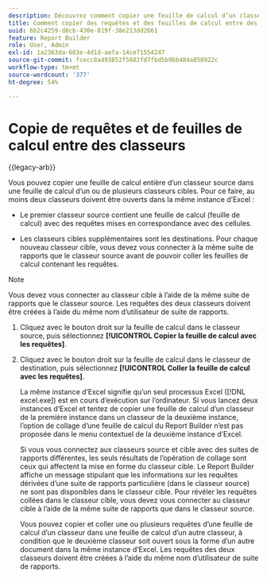 ```yaml
---
description: Découvrez comment copier une feuille de calcul d’un classeur source vers un ou plusieurs classeurs cibles.
title: Comment copier des requêtes et des feuilles de calcul entre des classeurs
uuid: 6b2c4259-d8cb-430e-819f-38e213dd2661
feature: Report Builder
role: User, Admin
exl-id: 1a2363da-603e-4d1d-aefa-14ce71554247
source-git-commit: fcecc8a493852f5682fd7fbd5b9bb484a850922c
workflow-type: tm+mt
source-wordcount: '377'
ht-degree: 54%

---
```


# Copie de requêtes et de feuilles de calcul entre des classeurs

{{legacy-arb}}

Vous pouvez copier une feuille de calcul entière d’un classeur source dans une feuille de calcul d’un ou de plusieurs classeurs cibles. Pour ce faire, au moins deux classeurs doivent être ouverts dans la même instance d’Excel :

* Le premier classeur source contient une feuille de calcul (feuille de calcul) avec des requêtes mises en correspondance avec des cellules.

* Les classeurs cibles supplémentaires sont les destinations. Pour chaque nouveau classeur cible, vous devez vous connecter à la même suite de rapports que le classeur source avant de pouvoir coller les feuilles de calcul contenant les requêtes.

>[!NOTE]
>
>Vous devez vous connecter au classeur cible à l’aide de la même suite de rapports que le classeur source. Les requêtes des deux classeurs doivent être créées à l’aide du même nom d’utilisateur de suite de rapports.

1. Cliquez avec le bouton droit sur la feuille de calcul dans le classeur source, puis sélectionnez **[!UICONTROL Copier la feuille de calcul avec les requêtes]**.
1. Cliquez avec le bouton droit sur la feuille de calcul dans le classeur de destination, puis sélectionnez **[!UICONTROL Coller la feuille de calcul avec les requêtes]**.

   La même instance d’Excel signifie qu’un seul processus Excel ([!DNL excel.exe]) est en cours d’exécution sur l’ordinateur. Si vous lancez deux instances d’Excel et tentez de copier une feuille de calcul d’un classeur de la première instance dans un classeur de la deuxième instance, l’option de collage d’une feuille de calcul du Report Builder n’est pas proposée dans le menu contextuel de la deuxième instance d’Excel.

   Si vous vous connectez aux classeurs source et cible avec des suites de rapports différentes, les seuls résultats de l’opération de collage sont ceux qui affectent la mise en forme du classeur cible. Le Report Builder affiche un message stipulant que les informations sur les requêtes dérivées d’une suite de rapports particulière (dans le classeur source) ne sont pas disponibles dans le classeur cible. Pour révéler les requêtes collées dans le classeur cible, vous devez vous connecter au classeur cible à l’aide de la même suite de rapports que dans le classeur source.

   Vous pouvez copier et coller une ou plusieurs requêtes d’une feuille de calcul d’un classeur dans une feuille de calcul d’un autre classeur, à condition que le deuxième classeur soit ouvert sous la forme d’un autre document dans la même instance d’Excel. Les requêtes des deux classeurs doivent être créées à l’aide du même nom d’utilisateur de suite de rapports.

